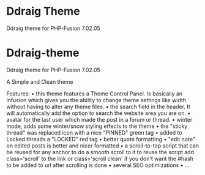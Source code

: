 Ddraig Theme
============

Ddraig theme for PHP-Fusion 7.02.05


Ddraig-theme
============

Ddraig theme for PHP-Fusion 7.02.05

A Simple and Clean theme

Features:
• this theme features a Theme Control Panel. Is basically an infusion which gives you the ability to change theme
settings like width without having to alter any theme files.
• the search field in the header. It will automatically add the option to search the website area you are on.
• avatar for the last user which made the post in a forum or thread.
• winter mode, adds some winter/snow styling effects to the theme
• the "sticky thread" was replaced icon with a nice "PINNED" green tag
• added to Locked threads a "LOCKED" red tag
• better quote formatting
• "edit note" on edited posts is better and nicer formatted
• a scroll-to-top script that can be reused for any anchor to do a smooth scroll to it
to reuse the script add class='scroll' to the link or class='scroll clean' if you don't want the #hash to be added
to url after scrolling is done
• several SEO optimizations
• ...
